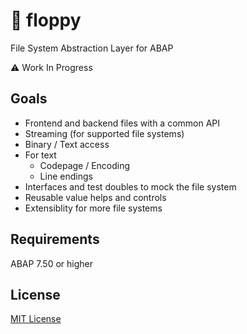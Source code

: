 # :floppy_disk: floppy

File System Abstraction Layer for ABAP

:warning: Work In Progress

## Goals

- Frontend and backend files with a common API
- Streaming (for supported file systems)
- Binary / Text access
- For text
  - Codepage / Encoding
  - Line endings
- Interfaces and test doubles to mock the file system
- Reusable value helps and controls
- Extensiblity for more file systems

## Requirements

ABAP 7.50 or higher

## License

[MIT License](./LICENSE)
